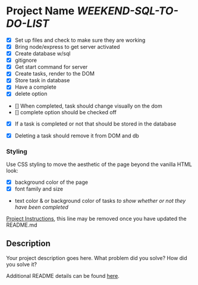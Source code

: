 # Project Name  ***WEEKEND-SQL-TO-DO-LIST***
- [X] Set up files and check to make sure they are working
- [X] Bring node/express to get server activated
- [X] Create database w/sql
- [X] gitignore
- [X] Get start command for server
- [X] Create tasks, render to the DOM
- [X] Store task in database
- [X] Have a complete
- [X] delete option
- [] When completed, task should change visually on the dom
- [] complete option should be checked off
- [X] If a task is completed or not that should be stored in the database
- [X] Deleting a task should remove it from DOM and db



### Styling

Use CSS styling to move the aesthetic of the page beyond the vanilla HTML look:
  - [X] background color of the page
  - [X] font family and size
  - text color & or background color of tasks *to show whether or not they have been completed*




[Project Instructions](./INSTRUCTIONS.md), this line may be removed once you have updated the README.md

## Description

Your project description goes here. What problem did you solve? How did you solve it?

Additional README details can be found [here](https://github.com/PrimeAcademy/readme-template/blob/master/README.md).
